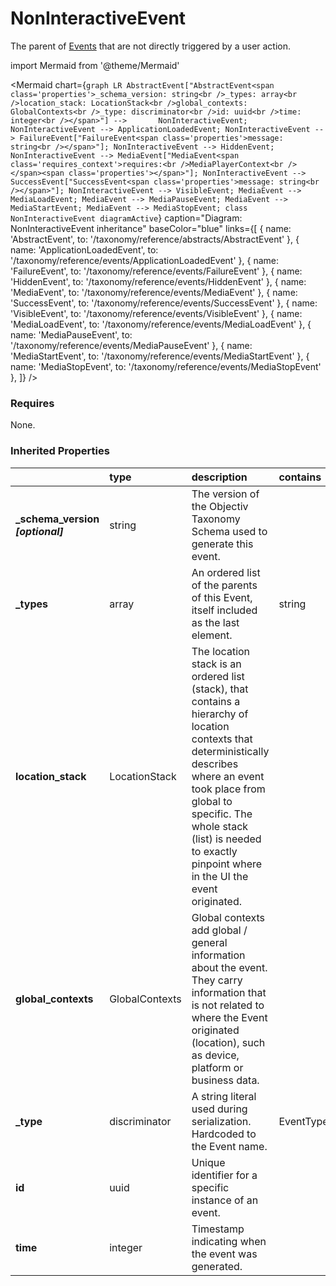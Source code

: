 # NonInteractiveEvent

The parent of [Events](/taxonomy/events) that are not directly triggered by a user action.

import Mermaid from '@theme/Mermaid'

<Mermaid chart={`
    graph LR
      AbstractEvent["AbstractEvent<span class='properties'>_schema_version: string<br />_types: array<br />location_stack: LocationStack<br />global_contexts: GlobalContexts<br />_type: discriminator<br />id: uuid<br />time: integer<br /></span>"] -->       NonInteractiveEvent;
      NonInteractiveEvent --> ApplicationLoadedEvent;
      NonInteractiveEvent --> FailureEvent["FailureEvent<span class='properties'>message: string<br /></span>"];
      NonInteractiveEvent --> HiddenEvent;
      NonInteractiveEvent --> MediaEvent["MediaEvent<span class='requires_context'>requires:<br />MediaPlayerContext<br /></span><span class='properties'></span>"];
      NonInteractiveEvent --> SuccessEvent["SuccessEvent<span class='properties'>message: string<br /></span>"];
      NonInteractiveEvent --> VisibleEvent;
      MediaEvent --> MediaLoadEvent;
      MediaEvent --> MediaPauseEvent;
      MediaEvent --> MediaStartEvent;
      MediaEvent --> MediaStopEvent;
    class NonInteractiveEvent diagramActive
  `}
  caption="Diagram: NonInteractiveEvent inheritance"
  baseColor="blue"
  links={[
{ name: 'AbstractEvent', to: '/taxonomy/reference/abstracts/AbstractEvent' }, { name: 'ApplicationLoadedEvent', to: '/taxonomy/reference/events/ApplicationLoadedEvent' }, { name: 'FailureEvent', to: '/taxonomy/reference/events/FailureEvent' }, { name: 'HiddenEvent', to: '/taxonomy/reference/events/HiddenEvent' }, { name: 'MediaEvent', to: '/taxonomy/reference/events/MediaEvent' }, { name: 'SuccessEvent', to: '/taxonomy/reference/events/SuccessEvent' }, { name: 'VisibleEvent', to: '/taxonomy/reference/events/VisibleEvent' }, { name: 'MediaLoadEvent', to: '/taxonomy/reference/events/MediaLoadEvent' }, { name: 'MediaPauseEvent', to: '/taxonomy/reference/events/MediaPauseEvent' }, { name: 'MediaStartEvent', to: '/taxonomy/reference/events/MediaStartEvent' }, { name: 'MediaStopEvent', to: '/taxonomy/reference/events/MediaStopEvent' },   ]}
/>

### Requires

None.

### Inherited Properties

|                                    | type           | description                                                                                                                                                                                                                                                                  | contains                            |
|:-----------------------------------|:---------------|:-----------------------------------------------------------------------------------------------------------------------------------------------------------------------------------------------------------------------------------------------------------------------------|:------------------------------------|
| **\_schema\_version _[optional]_** | string         | The version of the Objectiv Taxonomy Schema used to generate this event.                                                                                                                                                                                                     |                                     |
| **\_types**                        | array          | An ordered list of the parents of this Event, itself included as the last element.                                                                                                                                                                                           | string                              |
| **location\_stack**                | LocationStack  | The location stack is an ordered list (stack), that contains a hierarchy of location contexts that deterministically describes where an event took place from global to specific. The whole stack (list) is needed to exactly pinpoint where in the UI the event originated. |                                     |
| **global\_contexts**               | GlobalContexts | Global contexts add global / general information about the event. They carry information that is not related to where the Event originated (location), such as device, platform or business data.                                                                            |                                     |
| **\_type**                         | discriminator  | A string literal used during serialization. Hardcoded to the Event name.                                                                                                                                                                                                     | EventTypes.enum.NonInteractiveEvent |
| **id**                             | uuid           | Unique identifier for a specific instance of an event.                                                                                                                                                                                                                       |                                     |
| **time**                           | integer        | Timestamp indicating when the event was generated.                                                                                                                                                                                                                           |                                     |


